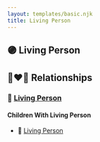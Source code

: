 ```yaml
---
layout: templates/basic.njk
title: Living Person
---
```

## 🟣 Living Person

## 👩‍❤️‍👨 Relationships

### 🔵 [Living Person](/people/4/41896379)

#### Children With Living Person
* 🔵 [Living Person](/people/9/99720622)